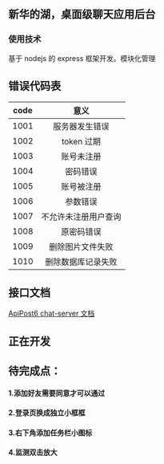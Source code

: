 ## 新华的湖，桌面级聊天应用后台

### 使用技术

基于 nodejs 的 express 框架开发。模块化管理

## 错误代码表

| code |         意义         |
| :--: | :------------------: |
| 1001 |    服务器发生错误    |
| 1002 |      token 过期      |
| 1003 |      账号未注册      |
| 1004 |       密码错误       |
| 1005 |      账号被注册      |
| 1006 |       参数错误       |
| 1007 | 不允许未注册用户查询 |
| 1008 |      原密码错误      |
| 1009 |   删除图片文件失败   |
| 1010 |  删除数据库记录失败  |

## 接口文档

[ApiPost6 chat-server 文档](https://console-docs.apipost.cn/preview/fa11bc47a236be4d/8fa8cdeb15b6498e)

## 正在开发

## 待完成点：

#### 1.添加好友需要同意才可以通过

#### 2.登录页换成独立小框框

#### 3.右下角添加任务栏小图标

#### 4.监测双击放大
